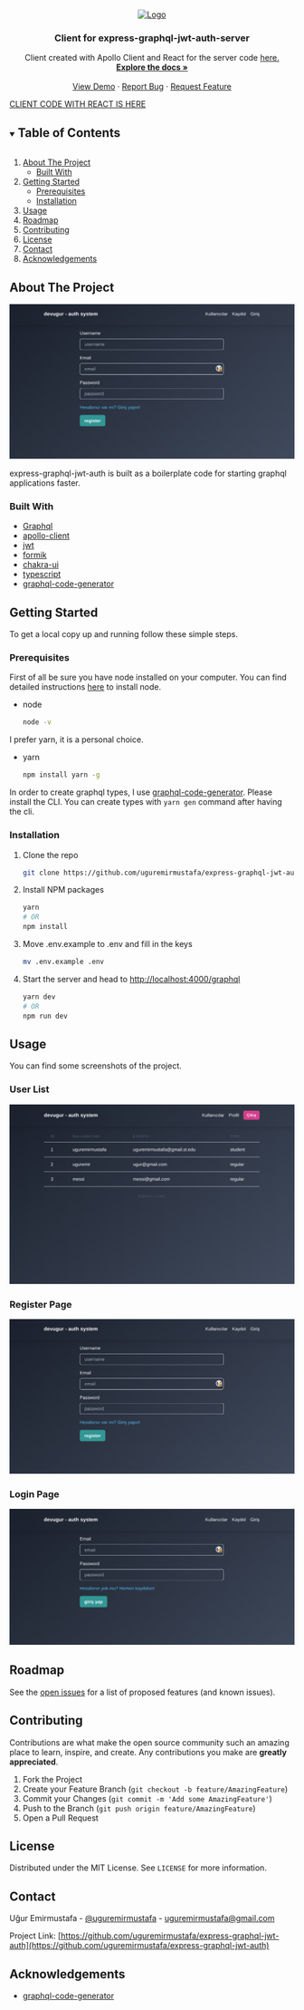 <!--
*** Thanks for checking out the Best-README-Template. If you have a suggestion
*** that would make this better, please fork the repo and create a pull request
*** or simply open an issue with the tag "enhancement".
*** Thanks again! Now go create something AMAZING! :D
***
***
***
*** To avoid retyping too much info. Do a search and replace for the following:
*** uguremirmustafa, express-graphql-jwt-auth, uguremirmustafa, uguremirmustafa@gmail.com, express-graphql-jwt-auth, Auth server created with GraphQL and Express using JWT.
-->

<!-- PROJECT SHIELDS -->
<!--
*** I'm using markdown "reference style" links for readability.
*** Reference links are enclosed in brackets [ ] instead of parentheses ( ).
*** See the bottom of this document for the declaration of the reference variables
*** for contributors-url, forks-url, etc. This is an optional, concise syntax you may use.
*** https://www.markdownguide.org/basic-syntax/#reference-style-links
-->

<!-- [![Contributors][contributors-shield]][contributors-url]
[![Forks][forks-shield]][forks-url]
[![Stargazers][stars-shield]][stars-url]
[![Issues][issues-shield]][issues-url]
[![MIT License][license-shield]][license-url]
[![LinkedIn][linkedin-shield]][linkedin-url] -->

<!-- PROJECT LOGO -->
<br />
<p align="center">
  <a href="https://github.com/uguremirmustafa/express-graphql-jwt-auth">
    <img src="./screenshots/graphql.png" alt="Logo" width="80" height="80">
  </a>

  <h3 align="center">Client for express-graphql-jwt-auth-server</h3>

  <p align="center">
    Client created with Apollo Client and React for the server code <a href="https://github.com/uguremirmustafa/graphql-express-jwt-auth-server">here.</a>
    <br />
    <a href="https://github.com/uguremirmustafa/express-graphql-jwt-auth"><strong>Explore the docs »</strong></a>
    <br />
    <br />
    <a href="https://github.com/uguremirmustafa/express-graphql-jwt-auth">View Demo</a>
    ·
    <a href="https://github.com/uguremirmustafa/express-graphql-jwt-auth/issues">Report Bug</a>
    ·
    <a href="https://github.com/uguremirmustafa/express-graphql-jwt-auth/issues">Request Feature</a>
  </p>
</p>
<a href="https://github.com/uguremirmustafa/express-graphql-jwt-auth">CLIENT CODE WITH REACT IS HERE</a>

<!-- TABLE OF CONTENTS -->
<details open="open">
  <summary><h2 style="display: inline-block">Table of Contents</h2></summary>
  <ol>
    <li>
      <a href="#about-the-project">About The Project</a>
      <ul>
        <li><a href="#built-with">Built With</a></li>
      </ul>
    </li>
    <li>
      <a href="#getting-started">Getting Started</a>
      <ul>
        <li><a href="#prerequisites">Prerequisites</a></li>
        <li><a href="#installation">Installation</a></li>
      </ul>
    </li>
    <li><a href="#usage">Usage</a></li>
    <li><a href="#roadmap">Roadmap</a></li>
    <li><a href="#contributing">Contributing</a></li>
    <li><a href="#license">License</a></li>
    <li><a href="#contact">Contact</a></li>
    <li><a href="#acknowledgements">Acknowledgements</a></li>
  </ol>
</details>

<!-- ABOUT THE PROJECT -->

## About The Project

![express-graphql-jwt-auth Home Screen Shot](/screenshots/register.png)

express-graphql-jwt-auth is built as a boilerplate code for starting graphql applications faster.

### Built With

- [Graphql](https://graphql.org/)
- [apollo-client](https://www.apollographql.com/docs/react/)
- [jwt](https://jwt.io)
- [formik](https://formik.org/)
- [chakra-ui](https://chakra-ui.com/)
- [typescript](https://www.typescriptlang.org/)
- [graphql-code-generator](https://www.graphql-code-generator.com/)

<!-- GETTING STARTED -->

## Getting Started

To get a local copy up and running follow these simple steps.

### Prerequisites

First of all be sure you have node installed on your computer. You can find detailed instructions [here](https://www.devugur.com/blog/how-to-install-different-node-versions-on-linux) to install node.

- node
  ```sh
  node -v
  ```

I prefer yarn, it is a personal choice.

- yarn
  ```sh
  npm install yarn -g
  ```

In order to create graphql types, I use [graphql-code-generator](https://www.graphql-code-generator.com/). Please install the CLI. You can create types with `yarn gen` command after having the cli.

### Installation

1. Clone the repo
   ```sh
   git clone https://github.com/uguremirmustafa/express-graphql-jwt-auth.git
   ```
2. Install NPM packages
   ```sh
   yarn
   # OR
   npm install
   ```
3. Move .env.example to .env and fill in the keys

   ```sh
   mv .env.example .env
   ```

4. Start the server and head to [http://localhost:4000/graphql](http://localhost:4000/graphql)
   ```sh
   yarn dev
   # OR
   npm run dev
   ```

<!-- USAGE EXAMPLES -->

## Usage

You can find some screenshots of the project.

### User List

![list](/screenshots/list.png)

### Register Page

![register](/screenshots/register.png)

### Login Page

![login](/screenshots/login.png)

<!-- ROADMAP -->

## Roadmap

See the [open issues](https://github.com/uguremirmustafa/express-graphql-jwt-auth/issues) for a list of proposed features (and known issues).

<!-- CONTRIBUTING -->

## Contributing

Contributions are what make the open source community such an amazing place to learn, inspire, and create. Any contributions you make are **greatly appreciated**.

1. Fork the Project
2. Create your Feature Branch (`git checkout -b feature/AmazingFeature`)
3. Commit your Changes (`git commit -m 'Add some AmazingFeature'`)
4. Push to the Branch (`git push origin feature/AmazingFeature`)
5. Open a Pull Request

<!-- LICENSE -->

## License

Distributed under the MIT License. See `LICENSE` for more information.

<!-- CONTACT -->

## Contact

Uğur Emirmustafa - [@uguremirmustafa](https://twitter.com/uguremirmustafa) - uguremirmustafa@gmail.com

Project Link: [https://github.com/uguremirmustafa/express-graphql-jwt-auth](https://github.com/uguremirmustafa/express-graphql-jwt-auth)

<!-- ACKNOWLEDGEMENTS -->

## Acknowledgements

- [graphql-code-generator](https://www.graphql-code-generator.com/)

<!-- MARKDOWN LINKS & IMAGES -->
<!-- https://www.markdownguide.org/basic-syntax/#reference-style-links -->

[contributors-shield]: https://img.shields.io/github/contributors/uguremirmustafa/repo.svg?style=for-the-badge
[contributors-url]: https://github.com/uguremirmustafa/express-graphql-jwt-auth/graphs/contributors
[forks-shield]: https://img.shields.io/github/forks/uguremirmustafa/repo.svg?style=for-the-badge
[forks-url]: https://github.com/uguremirmustafa/express-graphql-jwt-auth/network/members
[stars-shield]: https://img.shields.io/github/stars/uguremirmustafa/repo.svg?style=for-the-badge
[stars-url]: https://github.com/uguremirmustafa/express-graphql-jwt-auth/stargazers
[issues-shield]: https://img.shields.io/github/issues/uguremirmustafa/repo.svg?style=for-the-badge
[issues-url]: https://github.com/uguremirmustafa/express-graphql-jwt-auth/issues
[license-shield]: https://img.shields.io/github/license/uguremirmustafa/repo.svg?style=for-the-badge
[license-url]: https://github.com/uguremirmustafa/express-graphql-jwt-auth/blob/master/LICENSE.txt
[linkedin-shield]: https://img.shields.io/badge/-LinkedIn-black.svg?style=for-the-badge&logo=linkedin&colorB=555
[linkedin-url]: https://linkedin.com/in/uguremirmustafa

